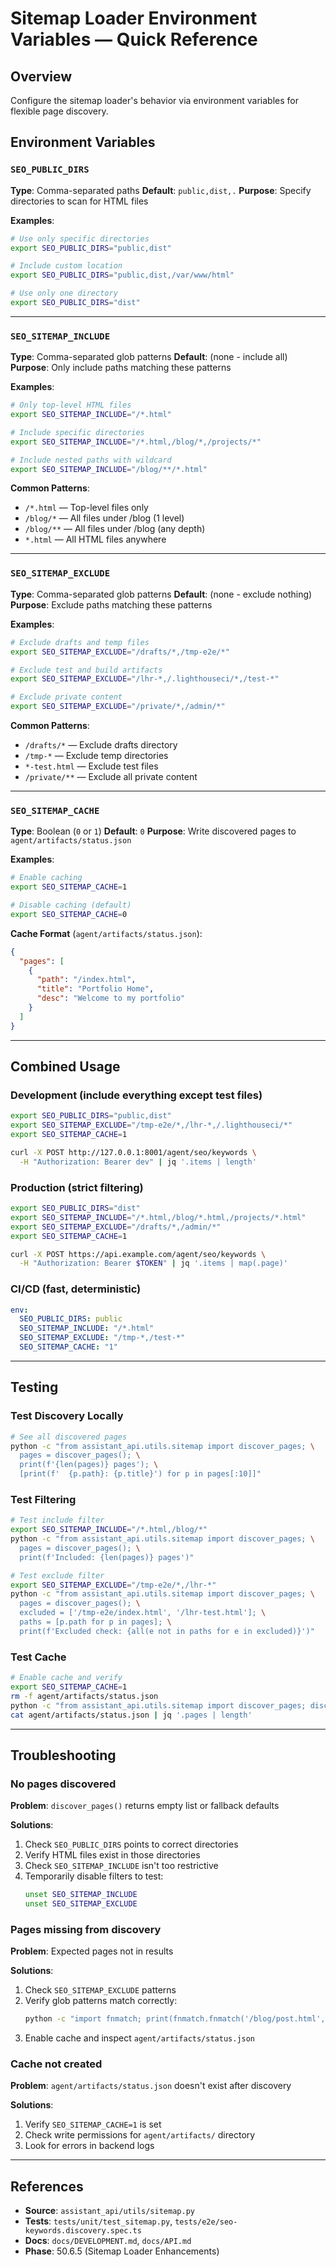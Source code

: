 # Sitemap Loader Environment Variables — Quick Reference

## Overview
Configure the sitemap loader's behavior via environment variables for flexible page discovery.

## Environment Variables

### `SEO_PUBLIC_DIRS`
**Type**: Comma-separated paths
**Default**: `public,dist,.`
**Purpose**: Specify directories to scan for HTML files

**Examples**:
```bash
# Use only specific directories
export SEO_PUBLIC_DIRS="public,dist"

# Include custom location
export SEO_PUBLIC_DIRS="public,dist,/var/www/html"

# Use only one directory
export SEO_PUBLIC_DIRS="dist"
```

---

### `SEO_SITEMAP_INCLUDE`
**Type**: Comma-separated glob patterns
**Default**: (none - include all)
**Purpose**: Only include paths matching these patterns

**Examples**:
```bash
# Only top-level HTML files
export SEO_SITEMAP_INCLUDE="/*.html"

# Include specific directories
export SEO_SITEMAP_INCLUDE="/*.html,/blog/*,/projects/*"

# Include nested paths with wildcard
export SEO_SITEMAP_INCLUDE="/blog/**/*.html"
```

**Common Patterns**:
- `/*.html` — Top-level files only
- `/blog/*` — All files under /blog (1 level)
- `/blog/**` — All files under /blog (any depth)
- `*.html` — All HTML files anywhere

---

### `SEO_SITEMAP_EXCLUDE`
**Type**: Comma-separated glob patterns
**Default**: (none - exclude nothing)
**Purpose**: Exclude paths matching these patterns

**Examples**:
```bash
# Exclude drafts and temp files
export SEO_SITEMAP_EXCLUDE="/drafts/*,/tmp-e2e/*"

# Exclude test and build artifacts
export SEO_SITEMAP_EXCLUDE="/lhr-*,/.lighthouseci/*,/test-*"

# Exclude private content
export SEO_SITEMAP_EXCLUDE="/private/*,/admin/*"
```

**Common Patterns**:
- `/drafts/*` — Exclude drafts directory
- `/tmp-*` — Exclude temp directories
- `*-test.html` — Exclude test files
- `/private/**` — Exclude all private content

---

### `SEO_SITEMAP_CACHE`
**Type**: Boolean (`0` or `1`)
**Default**: `0`
**Purpose**: Write discovered pages to `agent/artifacts/status.json`

**Examples**:
```bash
# Enable caching
export SEO_SITEMAP_CACHE=1

# Disable caching (default)
export SEO_SITEMAP_CACHE=0
```

**Cache Format** (`agent/artifacts/status.json`):
```json
{
  "pages": [
    {
      "path": "/index.html",
      "title": "Portfolio Home",
      "desc": "Welcome to my portfolio"
    }
  ]
}
```

---

## Combined Usage

### Development (include everything except test files)
```bash
export SEO_PUBLIC_DIRS="public,dist"
export SEO_SITEMAP_EXCLUDE="/tmp-e2e/*,/lhr-*,/.lighthouseci/*"
export SEO_SITEMAP_CACHE=1

curl -X POST http://127.0.0.1:8001/agent/seo/keywords \
  -H "Authorization: Bearer dev" | jq '.items | length'
```

### Production (strict filtering)
```bash
export SEO_PUBLIC_DIRS="dist"
export SEO_SITEMAP_INCLUDE="/*.html,/blog/*.html,/projects/*.html"
export SEO_SITEMAP_EXCLUDE="/drafts/*,/admin/*"
export SEO_SITEMAP_CACHE=1

curl -X POST https://api.example.com/agent/seo/keywords \
  -H "Authorization: Bearer $TOKEN" | jq '.items | map(.page)'
```

### CI/CD (fast, deterministic)
```yaml
env:
  SEO_PUBLIC_DIRS: public
  SEO_SITEMAP_INCLUDE: "/*.html"
  SEO_SITEMAP_EXCLUDE: "/tmp-*,/test-*"
  SEO_SITEMAP_CACHE: "1"
```

---

## Testing

### Test Discovery Locally
```bash
# See all discovered pages
python -c "from assistant_api.utils.sitemap import discover_pages; \
  pages = discover_pages(); \
  print(f'{len(pages)} pages'); \
  [print(f'  {p.path}: {p.title}') for p in pages[:10]]"
```

### Test Filtering
```bash
# Test include filter
export SEO_SITEMAP_INCLUDE="/*.html,/blog/*"
python -c "from assistant_api.utils.sitemap import discover_pages; \
  pages = discover_pages(); \
  print(f'Included: {len(pages)} pages')"

# Test exclude filter
export SEO_SITEMAP_EXCLUDE="/tmp-e2e/*,/lhr-*"
python -c "from assistant_api.utils.sitemap import discover_pages; \
  pages = discover_pages(); \
  excluded = ['/tmp-e2e/index.html', '/lhr-test.html']; \
  paths = [p.path for p in pages]; \
  print(f'Excluded check: {all(e not in paths for e in excluded)}')"
```

### Test Cache
```bash
# Enable cache and verify
export SEO_SITEMAP_CACHE=1
rm -f agent/artifacts/status.json
python -c "from assistant_api.utils.sitemap import discover_pages; discover_pages()"
cat agent/artifacts/status.json | jq '.pages | length'
```

---

## Troubleshooting

### No pages discovered
**Problem**: `discover_pages()` returns empty list or fallback defaults

**Solutions**:
1. Check `SEO_PUBLIC_DIRS` points to correct directories
2. Verify HTML files exist in those directories
3. Check `SEO_SITEMAP_INCLUDE` isn't too restrictive
4. Temporarily disable filters to test:
   ```bash
   unset SEO_SITEMAP_INCLUDE
   unset SEO_SITEMAP_EXCLUDE
   ```

### Pages missing from discovery
**Problem**: Expected pages not in results

**Solutions**:
1. Check `SEO_SITEMAP_EXCLUDE` patterns
2. Verify glob patterns match correctly:
   ```bash
   python -c "import fnmatch; print(fnmatch.fnmatch('/blog/post.html', '/blog/*'))"
   ```
3. Enable cache and inspect `agent/artifacts/status.json`

### Cache not created
**Problem**: `agent/artifacts/status.json` doesn't exist after discovery

**Solutions**:
1. Verify `SEO_SITEMAP_CACHE=1` is set
2. Check write permissions for `agent/artifacts/` directory
3. Look for errors in backend logs

---

## References

- **Source**: `assistant_api/utils/sitemap.py`
- **Tests**: `tests/unit/test_sitemap.py`, `tests/e2e/seo-keywords.discovery.spec.ts`
- **Docs**: `docs/DEVELOPMENT.md`, `docs/API.md`
- **Phase**: 50.6.5 (Sitemap Loader Enhancements)
